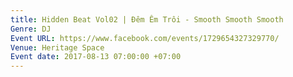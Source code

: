```yaml
---
title: Hidden Beat Vol02 | Đêm Êm Trôi - Smooth Smooth Smooth
Genre: DJ
Event URL: https://www.facebook.com/events/1729654327329770/
Venue: Heritage Space
Event date: 2017-08-13 07:00:00 +07:00
---
```



